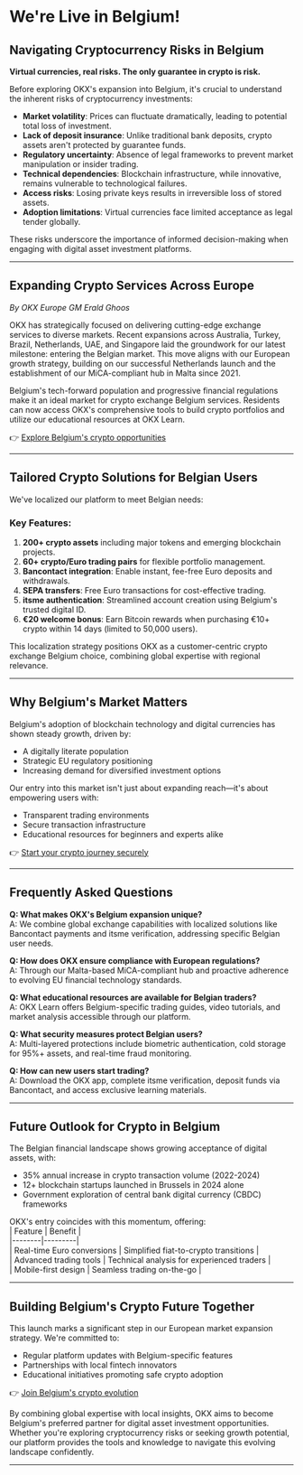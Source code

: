 # We're Live in Belgium!

## Navigating Cryptocurrency Risks in Belgium  
**Virtual currencies, real risks. The only guarantee in crypto is risk.**  

Before exploring OKX's expansion into Belgium, it's crucial to understand the inherent risks of cryptocurrency investments:  
- **Market volatility**: Prices can fluctuate dramatically, leading to potential total loss of investment.  
- **Lack of deposit insurance**: Unlike traditional bank deposits, crypto assets aren't protected by guarantee funds.  
- **Regulatory uncertainty**: Absence of legal frameworks to prevent market manipulation or insider trading.  
- **Technical dependencies**: Blockchain infrastructure, while innovative, remains vulnerable to technological failures.  
- **Access risks**: Losing private keys results in irreversible loss of stored assets.  
- **Adoption limitations**: Virtual currencies face limited acceptance as legal tender globally.  

These risks underscore the importance of informed decision-making when engaging with digital asset investment platforms.  

---

## Expanding Crypto Services Across Europe  
_By OKX Europe GM Erald Ghoos_  

OKX has strategically focused on delivering cutting-edge exchange services to diverse markets. Recent expansions across Australia, Turkey, Brazil, Netherlands, UAE, and Singapore laid the groundwork for our latest milestone: entering the Belgian market. This move aligns with our European growth strategy, building on our successful Netherlands launch and the establishment of our MiCA-compliant hub in Malta since 2021.  

Belgium's tech-forward population and progressive financial regulations make it an ideal market for crypto exchange Belgium services. Residents can now access OKX's comprehensive tools to build crypto portfolios and utilize our educational resources at OKX Learn.  

👉 [Explore Belgium's crypto opportunities](https://bit.ly/okx-bonus)  

---

## Tailored Crypto Solutions for Belgian Users  
We've localized our platform to meet Belgian needs:  

### Key Features:  
1. **200+ crypto assets** including major tokens and emerging blockchain projects.  
2. **60+ crypto/Euro trading pairs** for flexible portfolio management.  
3. **Bancontact integration**: Enable instant, fee-free Euro deposits and withdrawals.  
4. **SEPA transfers**: Free Euro transactions for cost-effective trading.  
5. **itsme authentication**: Streamlined account creation using Belgium's trusted digital ID.  
6. **€20 welcome bonus**: Earn Bitcoin rewards when purchasing €10+ crypto within 14 days (limited to 50,000 users).  

This localization strategy positions OKX as a customer-centric crypto exchange Belgium choice, combining global expertise with regional relevance.  

---

## Why Belgium's Market Matters  
Belgium's adoption of blockchain technology and digital currencies has shown steady growth, driven by:  
- A digitally literate population  
- Strategic EU regulatory positioning  
- Increasing demand for diversified investment options  

Our entry into this market isn't just about expanding reach—it's about empowering users with:  
- Transparent trading environments  
- Secure transaction infrastructure  
- Educational resources for beginners and experts alike  

👉 [Start your crypto journey securely](https://bit.ly/okx-bonus)  

---

## Frequently Asked Questions  

**Q: What makes OKX's Belgium expansion unique?**  
A: We combine global exchange capabilities with localized solutions like Bancontact payments and itsme verification, addressing specific Belgian user needs.  

**Q: How does OKX ensure compliance with European regulations?**  
A: Through our Malta-based MiCA-compliant hub and proactive adherence to evolving EU financial technology standards.  

**Q: What educational resources are available for Belgian traders?**  
A: OKX Learn offers Belgium-specific trading guides, video tutorials, and market analysis accessible through our platform.  

**Q: What security measures protect Belgian users?**  
A: Multi-layered protections include biometric authentication, cold storage for 95%+ assets, and real-time fraud monitoring.  

**Q: How can new users start trading?**  
A: Download the OKX app, complete itsme verification, deposit funds via Bancontact, and access exclusive learning materials.  

---

## Future Outlook for Crypto in Belgium  
The Belgian financial landscape shows growing acceptance of digital assets, with:  
- 35% annual increase in crypto transaction volume (2022-2024)  
- 12+ blockchain startups launched in Brussels in 2024 alone  
- Government exploration of central bank digital currency (CBDC) frameworks  

OKX's entry coincides with this momentum, offering:  
| Feature | Benefit |  
|--------|---------|  
| Real-time Euro conversions | Simplified fiat-to-crypto transitions |  
| Advanced trading tools | Technical analysis for experienced traders |  
| Mobile-first design | Seamless trading on-the-go |  

---

## Building Belgium's Crypto Future Together  
This launch marks a significant step in our European market expansion strategy. We're committed to:  
- Regular platform updates with Belgium-specific features  
- Partnerships with local fintech innovators  
- Educational initiatives promoting safe crypto adoption  

👉 [Join Belgium's crypto evolution](https://bit.ly/okx-bonus)  

By combining global expertise with local insights, OKX aims to become Belgium's preferred partner for digital asset investment opportunities. Whether you're exploring cryptocurrency risks or seeking growth potential, our platform provides the tools and knowledge to navigate this evolving landscape confidently.  

---  
